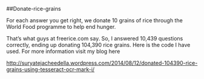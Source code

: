 ##Donate-rice-grains

For each answer you get right, we donate 10 grains of rice through the World Food programme to help end hunger.

That’s what guys at freerice.com say. So, I answered 10,439 questions correctly, ending up donating 104,390 rice grains. Here is the code I have used. For more information visit my blog here

http://suryatejacheedella.wordpress.com/2014/08/12/donated-104390-rice-grains-using-tesseract-ocr-mark-i/

